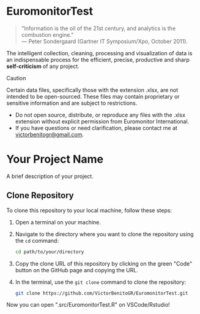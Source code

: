 # EuromonitorTest
> "Information is the oil of the 21st century, and analytics is the combustion engine."  
> — Peter Sondergaard (Gartner IT Symposium/Xpo, October 2011).

The intelligent collection, cleaning, processing and visualization of data is an indispensable process for the efficient, precise, productive and sharp **self-criticism** of any project.

> [!CAUTION]
> Certain data files, specifically those with the extension .xlsx, are not intended to be open-sourced. These files may contain proprietary or sensitive information and are subject to restrictions.
> - Do not open source, distribute, or reproduce any files with the .xlsx extension without explicit permission from Euromonitor International.
> - If you have questions or need clarification, please contact me at victorbenitogr@gmail.com.

# Your Project Name

A brief description of your project.

## Clone Repository

To clone this repository to your local machine, follow these steps:

1. Open a terminal on your machine.

2. Navigate to the directory where you want to clone the repository using the `cd` command:

    ```bash
    cd path/to/your/directory
    ```

3. Copy the clone URL of this repository by clicking on the green "Code" button on the GitHub page and copying the URL.

4. In the terminal, use the `git clone` command to clone the repository:

    ```bash
    git clone https://github.com/VictorBenitoGR/EuromonitorTest.git
    ```
Now you can open ".src/EuromonitorTest.R" on VSCode/Rstudio!